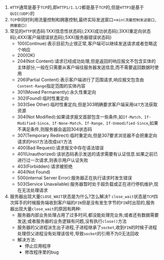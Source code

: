 1. `HTTP`通常是基于`TCP`的,即`HTTP1/1.1/2`都是基于`TCP`的,但是`HTTP3`是基于`QUIC(UDP)`的
2. `TCP`中同时利用流量控制和拥塞控制,最终实际发送窗口=`min(流量控制发送窗口, 拥塞窗口)`
3. 常见的`HTTP`状态码:1XX(信息性状态码);2XX(成功状态码);3XX(重定向状态码);4XX(客户端错误状态码);5XX(服务器错误状态码)
   * 100(Continue):表示目前为止很正常,客户端可以继续发送请求或者忽略这个响应
   * 200(OK)
   * 204(Not Content):请求已经成功处理,但是返回的响应报文不包含实体的主体部分,一般在只需要从客户端往服务器发送信息,而不需要返回数据时使用
   * 206(Partial Content):表示客户端进行了范围请求,响应报文包含由`Content-Range`指定范围的实体内容
   * 301(Moved Permanently):永久性重定向
   * 302(Found):临时性重定向
   * 303(See Other):临时性重定向,但是303明确要求客户端采用`GET`方法获取资源
   * 304(Not Modified):如果请求报文首部包含一些条件,如`If-Match、If-Modified-Since、If-None-Match、If-Range、If-Unmodified-Since`,如果不满足条件,则服务器会返回304状态码
   * 307(Temporary Redirect):临时重定向,但是307要求浏览器不会把重定向请求的`POST`方法改成`GET`方法
   * 400(Bad Request):请求报文中存在语法错误
   * 401(Unauthorized):该状态码表示发送的请求需要有认证信息.如果之前已进行过一次请求,则表示用户认证失败
   * 403(Forbidden):请求被拒绝
   * 404(Not Found)
   * 500(internal Server Error):服务器正在执行请求时发生错误
   * 503(Service Unavailable):服务器暂时处于超负载或正在进行停机维护,现在无法处理请求
4. 服务器出现大量`CLOSE_WAIT`状态是为什么?怎么解决?
   `close_wait`状态是`TCP`四次挥手的时候服务端收到客户端的`FIN`但是没有发生字节的`FIN`时出现的,服务器出现大量`close_wait`的原因有两种:
   * 服务器内部业务处理占用了过多时间,都没能处理完业务;或者还有数据需要发送;或者服务器的业务逻辑有问题,没有执行`close()`方法
   * 服务器的父进程派生出子进程,子进程继承了`socket`,收到`FIN`的时候子进程处理但父进程没有处理该信号,导致`socket`的引用不为0无法回收
   * 解决方法:
     - 停止应用程序
     - 修改程序里的bug
  
